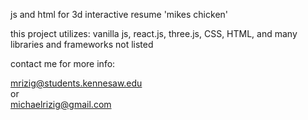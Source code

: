 js and html for 3d interactive resume 'mikes chicken' 

this project utilizes: 
vanilla js,
react.js,
three.js,
CSS,
HTML,
and many libraries and frameworks not listed


contact me for more info: 

mrizig@students.kennesaw.edu  
or  
michaelrizig@gmail.com 

